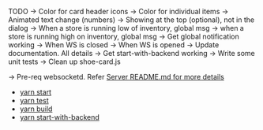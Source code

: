 TODO
-> Color for card header icons
-> Color for individual items
-> Animated text change (numbers)
  -> Showing at the top (optional), not in the dialog
-> When a store is running low of inventory, global msg
-> when a store is running high on inventory, global msg
-> Get global notification working
  -> When WS is closed
  -> When WS is opened
-> Update documentation. All details
-> Get start-with-backend working
-> Write some unit tests
-> Clean up shoe-card.js

-> Pre-req
websocketd. Refer [Server README.md for more details](../server/README.md)

  - [yarn start](#npm-start)
  - [yarn test](#npm-test)
  - [yarn build](#npm-run-build)
  - [yarn start-with-backend](#npm-run-eject)
